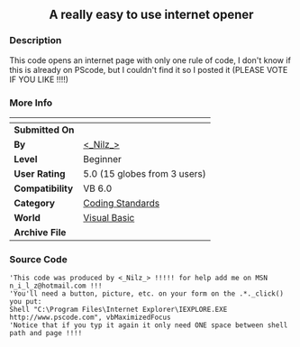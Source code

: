 ﻿<div align="center">

## A really easy to use internet opener


</div>

### Description

This code opens an internet page with only one rule of code, I don't know if this is already on PScode, but I couldn't find it so I posted it (PLEASE VOTE IF YOU LIKE !!!!)
 
### More Info
 


<span>             |<span>
---                |---
**Submitted On**   |
**By**             |[&lt;\_Nilz\_&gt;](https://github.com/Planet-Source-Code/PSCIndex/blob/master/ByAuthor/lt-nilz-gt.md)
**Level**          |Beginner
**User Rating**    |5.0 (15 globes from 3 users)
**Compatibility**  |VB 6\.0
**Category**       |[Coding Standards](https://github.com/Planet-Source-Code/PSCIndex/blob/master/ByCategory/coding-standards__1-43.md)
**World**          |[Visual Basic](https://github.com/Planet-Source-Code/PSCIndex/blob/master/ByWorld/visual-basic.md)
**Archive File**   |[](https://github.com/Planet-Source-Code/lt-nilz-gt-a-really-easy-to-use-internet-opener__1-39768/archive/master.zip)





### Source Code

```
'This code was produced by <_Nilz_> !!!!! for help add me on MSN n_i_l_z@hotmail.com !!!
'You'll need a button, picture, etc. on your form on the .*._click() you put:
Shell "C:\Program Files\Internet Explorer\IEXPLORE.EXE http://www.pscode.com", vbMaximizedFocus
'Notice that if you typ it again it only need ONE space between shell path and page !!!!
```

